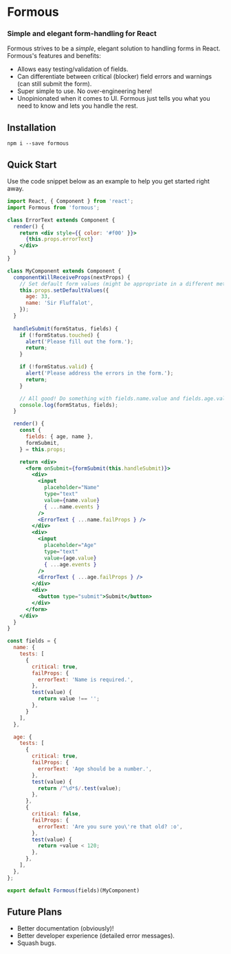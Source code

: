 # Formous

### Simple and elegant form-handling for React

Formous strives to be a _simple_, elegant solution to handling forms in React. Formous's features and benefits:

* Allows easy testing/validation of fields.
* Can differentiate between critical (blocker) field errors and warnings (can still submit the form).
* Super simple to use. No over-engineering here!
* Unopinionated when it comes to UI. Formous just tells you what you need to know and lets you handle the rest.

## Installation

    npm i --save formous

## Quick Start

Use the code snippet below as an example to help you get started right away.

```jsx
import React, { Component } from 'react';
import Formous from 'formous';

class ErrorText extends Component {
  render() {
    return <div style={{ color: '#f00' }}>
      {this.props.errorText}
    </div>
  }
}

class MyComponent extends Component {
  componentWillReceiveProps(nextProps) {
  	// Set default form values (might be appropriate in a different method
  	this.props.setDefaultValues({
  	  age: 33,
  	  name: 'Sir Fluffalot',
  	});
  }
  
  handleSubmit(formStatus, fields) {
    if (!formStatus.touched) {
      alert('Please fill out the form.');
      return;
    }

    if (!formStatus.valid) {
      alert('Please address the errors in the form.');
      return;
    }

    // All good! Do something with fields.name.value and fields.age.value
    console.log(formStatus, fields);
  }

  render() {
    const {
      fields: { age, name },
      formSubmit,
    } = this.props;

    return <div>
      <form onSubmit={formSubmit(this.handleSubmit)}>
        <div>
          <input
            placeholder="Name"
            type="text"
            value={name.value}
            { ...name.events }
          />
          <ErrorText { ...name.failProps } />
        </div>
        <div>
          <input
            placeholder="Age"
            type="text"
            value={age.value}
            { ...age.events }
          />
          <ErrorText { ...age.failProps } />
        </div>
        <div>
          <button type="submit">Submit</button>
        </div>
      </form>
    </div>
  }
}

const fields = {
  name: {
    tests: [
      {
        critical: true,
        failProps: {
          errorText: 'Name is required.',
        },
        test(value) {
          return value !== '';
        },
      }
    ],
  },

  age: {
    tests: [
      {
        critical: true,
        failProps: {
          errorText: 'Age should be a number.',
        },
        test(value) {
          return /^\d*$/.test(value);
        },
      },
      {
        critical: false,
        failProps: {
          errorText: 'Are you sure you\'re that old? :o',
        },
        test(value) {
          return +value < 120;
        },
      },
    ],
  },
};

export default Formous(fields)(MyComponent)
```

## Future Plans

* Better documentation (obviously)!
* Better developer experience (detailed error messages).
* Squash bugs.